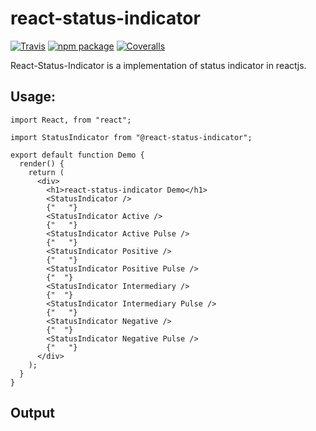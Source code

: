 # react-status-indicator

[![Travis][build-badge]][build]
[![npm package][npm-badge]][npm]
[![Coveralls][coveralls-badge]][coveralls]

React-Status-Indicator is a implementation of status indicator in reactjs.

## Usage:

```
import React, from "react";

import StatusIndicator from "@react-status-indicator";

export default function Demo {
  render() {
    return (
      <div>
        <h1>react-status-indicator Demo</h1>
        <StatusIndicator />
        {"   "}
        <StatusIndicator Active />
        {"   "}
        <StatusIndicator Active Pulse />
        {"   "}
        <StatusIndicator Positive />
        {"   "}
        <StatusIndicator Positive Pulse />
        {"  "}
        <StatusIndicator Intermediary />
        {"  "}
        <StatusIndicator Intermediary Pulse />
        {"   "}
        <StatusIndicator Negative />
        {"  "}
        <StatusIndicator Negative Pulse />
        {"   "}
      </div>
    );
  }
}

```

## Output
[image]: https://github.com/muntakim1/react-status-indicator/blob/main/image.png
[build-badge]: https://img.shields.io/travis/user/repo/master.png?style=flat-square
[build]: https://travis-ci.org/user/repo
[npm-badge]: https://img.shields.io/npm/v/npm-package.png?style=flat-square
[npm]: https://www.npmjs.org/package/npm-package
[coveralls-badge]: https://img.shields.io/coveralls/user/repo/master.png?style=flat-square
[coveralls]: https://coveralls.io/github/user/repo
